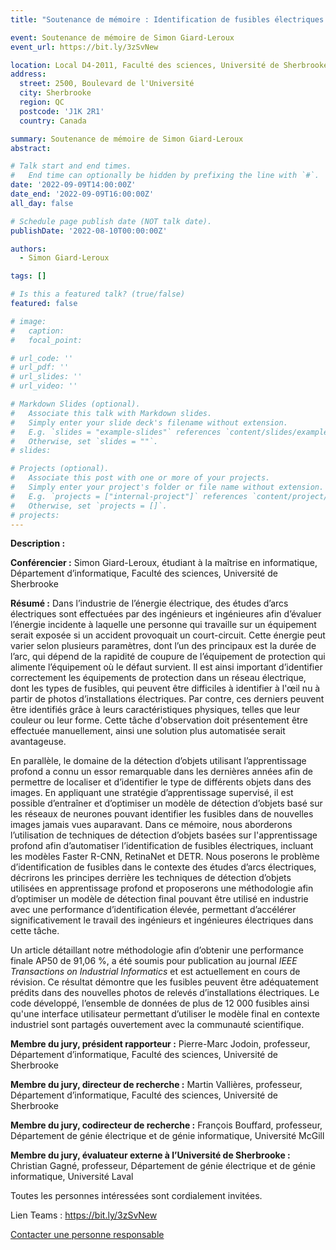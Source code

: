 ```yaml
---
title: "Soutenance de mémoire : Identification de fusibles électriques de puissance par apprentissage profond"

event: Soutenance de mémoire de Simon Giard-Leroux
event_url: https://bit.ly/3zSvNew

location: Local D4-2011, Faculté des sciences, Université de Sherbrooke
address:
  street: 2500, Boulevard de l'Université
  city: Sherbrooke
  region: QC
  postcode: 'J1K 2R1'
  country: Canada

summary: Soutenance de mémoire de Simon Giard-Leroux
abstract:

# Talk start and end times.
#   End time can optionally be hidden by prefixing the line with `#`.
date: '2022-09-09T14:00:00Z'
date_end: '2022-09-09T16:00:00Z'
all_day: false

# Schedule page publish date (NOT talk date).
publishDate: '2022-08-10T00:00:00Z'

authors: 
  - Simon Giard-Leroux

tags: []

# Is this a featured talk? (true/false)
featured: false

# image:
#   caption: 
#   focal_point: 

# url_code: ''
# url_pdf: ''
# url_slides: ''
# url_video: ''

# Markdown Slides (optional).
#   Associate this talk with Markdown slides.
#   Simply enter your slide deck's filename without extension.
#   E.g. `slides = "example-slides"` references `content/slides/example-slides.md`.
#   Otherwise, set `slides = ""`.
# slides:

# Projects (optional).
#   Associate this post with one or more of your projects.
#   Simply enter your project's folder or file name without extension.
#   E.g. `projects = ["internal-project"]` references `content/project/deep-learning/index.md`.
#   Otherwise, set `projects = []`.
# projects:
---
```


**Description :**

**Conférencier :** Simon Giard-Leroux, étudiant à la maîtrise en informatique, Département d’informatique, 
Faculté des sciences, Université de Sherbrooke

**Résumé :** Dans l’industrie de l’énergie électrique, des études d’arcs électriques sont effectuées par des 
ingénieurs et ingénieures afin d’évaluer l’énergie incidente à laquelle une personne qui travaille sur un équipement 
serait exposée si un accident provoquait un court-circuit. Cette énergie peut varier selon plusieurs paramètres, 
dont l’un des principaux est la durée de l’arc, qui dépend de la rapidité de coupure de l’équipement de protection 
qui alimente l’équipement où le défaut survient. Il est ainsi important d’identifier correctement les équipements 
de protection dans un réseau électrique, dont les types de fusibles, qui peuvent être difficiles à identifier à 
l'œil nu à partir de photos d’installations électriques. Par contre, ces derniers peuvent être identifiés grâce à 
leurs caractéristiques physiques, telles que leur couleur ou leur forme. Cette tâche d'observation doit présentement 
être effectuée manuellement, ainsi une solution plus automatisée serait avantageuse.

En parallèle, le domaine de la détection d’objets utilisant l’apprentissage profond a connu un essor remarquable 
dans les dernières années afin de permettre de localiser et d’identifier le type de différents objets dans des 
images. En appliquant une stratégie d’apprentissage supervisé, il est possible d’entraîner et d’optimiser un modèle 
de détection d’objets basé sur les réseaux de neurones pouvant identifier les fusibles dans de nouvelles images 
jamais vues auparavant. Dans ce mémoire, nous aborderons l’utilisation de techniques de détection d’objets basées 
sur l'apprentissage profond afin d’automatiser l’identification de fusibles électriques, incluant les modèles 
Faster R-CNN, RetinaNet et DETR. Nous poserons le problème d’identification de fusibles dans le contexte des études 
d’arcs électriques, décrirons les principes derrière les techniques de détection d’objets utilisées en apprentissage 
profond et proposerons une méthodologie afin d’optimiser un modèle de détection final pouvant être utilisé en 
industrie avec une performance d’identification élevée, permettant d’accélérer significativement le travail des 
ingénieurs et ingénieures électriques dans cette tâche. 

Un article détaillant notre méthodologie afin d’obtenir une performance finale AP50 de 91,06 %, a été soumis pour 
publication au journal _IEEE Transactions on Industrial Informatics_ et est actuellement en cours de révision. 
Ce résultat démontre que les fusibles peuvent être adéquatement prédits dans des nouvelles photos de relevés 
d’installations électriques. Le code développé, l’ensemble de données de plus de 12 000 fusibles ainsi qu'une 
interface utilisateur permettant d’utiliser le modèle final en contexte industriel sont partagés ouvertement avec la 
communauté scientifique.

**Membre du jury, président rapporteur :** Pierre-Marc Jodoin, professeur, Département d’informatique, Faculté des sciences, Université de Sherbrooke

**Membre du jury, directeur de recherche :** Martin Vallières, professeur, Département d’informatique, Faculté des sciences, Université de Sherbrooke

**Membre du jury, codirecteur de recherche :** François Bouffard, professeur, Département de génie électrique et de génie informatique, Université McGill

**Membre du jury, évaluateur externe à l’Université de Sherbrooke :** Christian Gagné, professeur, Département de génie électrique et de génie informatique, Université Laval

Toutes les personnes intéressées sont cordialement invitées.

Lien Teams : <https://bit.ly/3zSvNew>

[Contacter une personne responsable](mailto:pierre-marc.jodoin@usherbrooke.ca)
